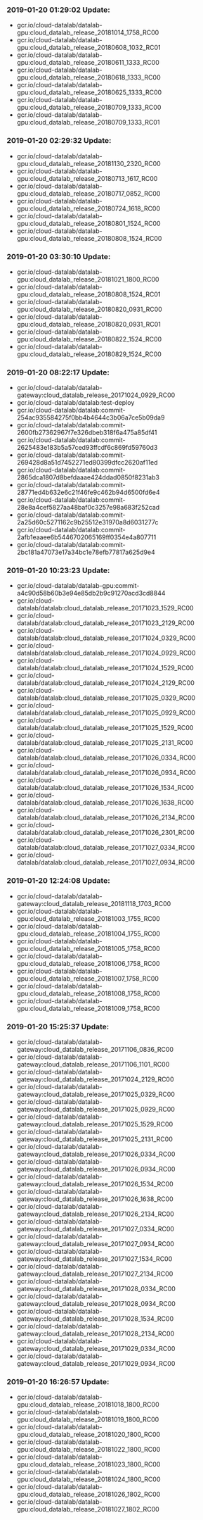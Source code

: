### 2019-01-20 01:29:02 Update:

- gcr.io/cloud-datalab/datalab-gpu:cloud_datalab_release_20181014_1758_RC00
- gcr.io/cloud-datalab/datalab-gpu:cloud_datalab_release_20180608_1032_RC01
- gcr.io/cloud-datalab/datalab-gpu:cloud_datalab_release_20180611_1333_RC00
- gcr.io/cloud-datalab/datalab-gpu:cloud_datalab_release_20180618_1333_RC00
- gcr.io/cloud-datalab/datalab-gpu:cloud_datalab_release_20180625_1333_RC00
- gcr.io/cloud-datalab/datalab-gpu:cloud_datalab_release_20180709_1333_RC00
- gcr.io/cloud-datalab/datalab-gpu:cloud_datalab_release_20180709_1333_RC01
### 2019-01-20 02:29:32 Update:

- gcr.io/cloud-datalab/datalab-gpu:cloud_datalab_release_20181130_2320_RC00
- gcr.io/cloud-datalab/datalab-gpu:cloud_datalab_release_20180713_1617_RC00
- gcr.io/cloud-datalab/datalab-gpu:cloud_datalab_release_20180717_0852_RC00
- gcr.io/cloud-datalab/datalab-gpu:cloud_datalab_release_20180724_1618_RC00
- gcr.io/cloud-datalab/datalab-gpu:cloud_datalab_release_20180801_1524_RC00
- gcr.io/cloud-datalab/datalab-gpu:cloud_datalab_release_20180808_1524_RC00
### 2019-01-20 03:30:10 Update:

- gcr.io/cloud-datalab/datalab-gpu:cloud_datalab_release_20181021_1800_RC00
- gcr.io/cloud-datalab/datalab-gpu:cloud_datalab_release_20180808_1524_RC01
- gcr.io/cloud-datalab/datalab-gpu:cloud_datalab_release_20180820_0931_RC00
- gcr.io/cloud-datalab/datalab-gpu:cloud_datalab_release_20180820_0931_RC01
- gcr.io/cloud-datalab/datalab-gpu:cloud_datalab_release_20180822_1524_RC00
- gcr.io/cloud-datalab/datalab-gpu:cloud_datalab_release_20180829_1524_RC00
### 2019-01-20 08:22:17 Update:

- gcr.io/cloud-datalab/datalab-gateway:cloud_datalab_release_20171024_0929_RC00
- gcr.io/cloud-datalab/datalab:test-deploy
- gcr.io/cloud-datalab/datalab:commit-254ac935584275f0bb4b4644c3b06a7ce5b09da9
- gcr.io/cloud-datalab/datalab:commit-2600fb27362967f7e326dbeb318f6a475a85df41
- gcr.io/cloud-datalab/datalab:commit-2625483e183b5a57ced93ffcdf6c869fd59760d3
- gcr.io/cloud-datalab/datalab:commit-269428d8a51d7452271ed80399dfcc2620af11ed
- gcr.io/cloud-datalab/datalab:commit-2865dca1807d8befdaaae424ddad0850f8231ab3
- gcr.io/cloud-datalab/datalab:commit-28771ed4b632e6c21f46fe9c462b94d6500fd6e4
- gcr.io/cloud-datalab/datalab:commit-28e8a4cef5827aa48baf0c3257e98a683f252cad
- gcr.io/cloud-datalab/datalab:commit-2a25d60c5271162c9b25512e31970a8d6031277c
- gcr.io/cloud-datalab/datalab:commit-2afb1eaaee6b5446702065169ff0354e4a807711
- gcr.io/cloud-datalab/datalab:commit-2bc181a47073e17a34bc1e78efb77817a625d9e4
### 2019-01-20 10:23:23 Update:

- gcr.io/cloud-datalab/datalab-gpu:commit-a4c90d58b60b3e94e85db2b9c91270acd3cd8844
- gcr.io/cloud-datalab/datalab:cloud_datalab_release_20171023_1529_RC00
- gcr.io/cloud-datalab/datalab:cloud_datalab_release_20171023_2129_RC00
- gcr.io/cloud-datalab/datalab:cloud_datalab_release_20171024_0329_RC00
- gcr.io/cloud-datalab/datalab:cloud_datalab_release_20171024_0929_RC00
- gcr.io/cloud-datalab/datalab:cloud_datalab_release_20171024_1529_RC00
- gcr.io/cloud-datalab/datalab:cloud_datalab_release_20171024_2129_RC00
- gcr.io/cloud-datalab/datalab:cloud_datalab_release_20171025_0329_RC00
- gcr.io/cloud-datalab/datalab:cloud_datalab_release_20171025_0929_RC00
- gcr.io/cloud-datalab/datalab:cloud_datalab_release_20171025_1529_RC00
- gcr.io/cloud-datalab/datalab:cloud_datalab_release_20171025_2131_RC00
- gcr.io/cloud-datalab/datalab:cloud_datalab_release_20171026_0334_RC00
- gcr.io/cloud-datalab/datalab:cloud_datalab_release_20171026_0934_RC00
- gcr.io/cloud-datalab/datalab:cloud_datalab_release_20171026_1534_RC00
- gcr.io/cloud-datalab/datalab:cloud_datalab_release_20171026_1638_RC00
- gcr.io/cloud-datalab/datalab:cloud_datalab_release_20171026_2134_RC00
- gcr.io/cloud-datalab/datalab:cloud_datalab_release_20171026_2301_RC00
- gcr.io/cloud-datalab/datalab:cloud_datalab_release_20171027_0334_RC00
- gcr.io/cloud-datalab/datalab:cloud_datalab_release_20171027_0934_RC00
### 2019-01-20 12:24:08 Update:

- gcr.io/cloud-datalab/datalab-gateway:cloud_datalab_release_20181118_1703_RC00
- gcr.io/cloud-datalab/datalab-gpu:cloud_datalab_release_20181003_1755_RC00
- gcr.io/cloud-datalab/datalab-gpu:cloud_datalab_release_20181004_1755_RC00
- gcr.io/cloud-datalab/datalab-gpu:cloud_datalab_release_20181005_1758_RC00
- gcr.io/cloud-datalab/datalab-gpu:cloud_datalab_release_20181006_1758_RC00
- gcr.io/cloud-datalab/datalab-gpu:cloud_datalab_release_20181007_1758_RC00
- gcr.io/cloud-datalab/datalab-gpu:cloud_datalab_release_20181008_1758_RC00
- gcr.io/cloud-datalab/datalab-gpu:cloud_datalab_release_20181009_1758_RC00
### 2019-01-20 15:25:37 Update:

- gcr.io/cloud-datalab/datalab-gateway:cloud_datalab_release_20171106_0836_RC00
- gcr.io/cloud-datalab/datalab-gateway:cloud_datalab_release_20171106_1101_RC00
- gcr.io/cloud-datalab/datalab-gateway:cloud_datalab_release_20171024_2129_RC00
- gcr.io/cloud-datalab/datalab-gateway:cloud_datalab_release_20171025_0329_RC00
- gcr.io/cloud-datalab/datalab-gateway:cloud_datalab_release_20171025_0929_RC00
- gcr.io/cloud-datalab/datalab-gateway:cloud_datalab_release_20171025_1529_RC00
- gcr.io/cloud-datalab/datalab-gateway:cloud_datalab_release_20171025_2131_RC00
- gcr.io/cloud-datalab/datalab-gateway:cloud_datalab_release_20171026_0334_RC00
- gcr.io/cloud-datalab/datalab-gateway:cloud_datalab_release_20171026_0934_RC00
- gcr.io/cloud-datalab/datalab-gateway:cloud_datalab_release_20171026_1534_RC00
- gcr.io/cloud-datalab/datalab-gateway:cloud_datalab_release_20171026_1638_RC00
- gcr.io/cloud-datalab/datalab-gateway:cloud_datalab_release_20171026_2134_RC00
- gcr.io/cloud-datalab/datalab-gateway:cloud_datalab_release_20171027_0334_RC00
- gcr.io/cloud-datalab/datalab-gateway:cloud_datalab_release_20171027_0934_RC00
- gcr.io/cloud-datalab/datalab-gateway:cloud_datalab_release_20171027_1534_RC00
- gcr.io/cloud-datalab/datalab-gateway:cloud_datalab_release_20171027_2134_RC00
- gcr.io/cloud-datalab/datalab-gateway:cloud_datalab_release_20171028_0334_RC00
- gcr.io/cloud-datalab/datalab-gateway:cloud_datalab_release_20171028_0934_RC00
- gcr.io/cloud-datalab/datalab-gateway:cloud_datalab_release_20171028_1534_RC00
- gcr.io/cloud-datalab/datalab-gateway:cloud_datalab_release_20171028_2134_RC00
- gcr.io/cloud-datalab/datalab-gateway:cloud_datalab_release_20171029_0334_RC00
- gcr.io/cloud-datalab/datalab-gateway:cloud_datalab_release_20171029_0934_RC00
### 2019-01-20 16:26:57 Update:

- gcr.io/cloud-datalab/datalab-gpu:cloud_datalab_release_20181018_1800_RC00
- gcr.io/cloud-datalab/datalab-gpu:cloud_datalab_release_20181019_1800_RC00
- gcr.io/cloud-datalab/datalab-gpu:cloud_datalab_release_20181020_1800_RC00
- gcr.io/cloud-datalab/datalab-gpu:cloud_datalab_release_20181022_1800_RC00
- gcr.io/cloud-datalab/datalab-gpu:cloud_datalab_release_20181023_1800_RC00
- gcr.io/cloud-datalab/datalab-gpu:cloud_datalab_release_20181024_1800_RC00
- gcr.io/cloud-datalab/datalab-gpu:cloud_datalab_release_20181026_1802_RC00
- gcr.io/cloud-datalab/datalab-gpu:cloud_datalab_release_20181027_1802_RC00

